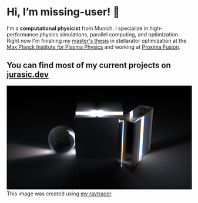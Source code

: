 # Hi, I’m missing-user! 👋

I'm a **computational physicist** from Munich. I specialize in high-performance physics simulations, parallel computing, and optimization. 
Right now I'm finishing my [master's thesis](https://github.com/missing-user/master-thesis) in stellarator optimization at the [Max Planck Institute for Plasma Physics](https://www.ipp.mpg.de/en) and working at [Proxima Fusion](https://www.proximafusion.com/).

## You can find most of my current projects on [jurasic.dev](https://jurasic.dev/)

![Image Created with my Raytracer](spectral_planck_dispersion(1).png)
This image was created using [my raytracer](https://github.com/missing-user/RaytracingWeekend).
<!-- transparent stat banner, full width
![Sitestats banner from pagespeed insights](perfect_sitestats.svg)-->
